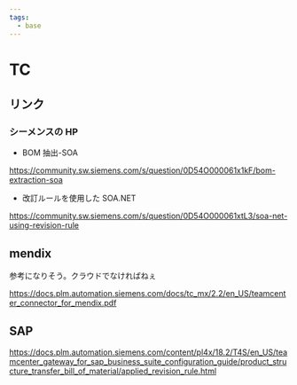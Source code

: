 ```yaml
---
tags:
  - base
---
```


# TC

## リンク

### シーメンスの HP

- BOM 抽出-SOA

https://community.sw.siemens.com/s/question/0D54O000061x1kF/bom-extraction-soa

- 改訂ルールを使用した SOA.NET

https://community.sw.siemens.com/s/question/0D54O000061xtL3/soa-net-using-revision-rule

## mendix

参考になりそう。クラウドでなければねぇ

https://docs.plm.automation.siemens.com/docs/tc_mx/2.2/en_US/teamcenter_connector_for_mendix.pdf

## SAP

https://docs.plm.automation.siemens.com/content/pl4x/18.2/T4S/en_US/teamcenter_gateway_for_sap_business_suite_configuration_guide/product_structure_transfer_bill_of_material/applied_revision_rule.html
